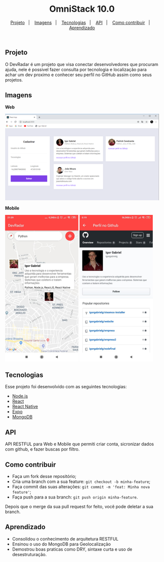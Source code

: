 <h1 align="center">
    OmniStack 10.0
</h1>

<p align="center">
  <a href="#projeto">Projeto</a>&nbsp;&nbsp;&nbsp;|&nbsp;&nbsp;&nbsp;
  <a href="#imagens">Imagens</a>&nbsp;&nbsp;&nbsp;|&nbsp;&nbsp;&nbsp;
  <a href="#tecnologias">Tecnologias</a>&nbsp;&nbsp;&nbsp;|&nbsp;&nbsp;&nbsp;
  <a href="#api">API</a>&nbsp;&nbsp;&nbsp;|&nbsp;&nbsp;&nbsp;
  <a href="#como-contribuir">Como contribuir</a>&nbsp;&nbsp;&nbsp;|&nbsp;&nbsp;&nbsp;
  <a href="#aprendizado">Aprendizado</a>
</p>

<br>

## Projeto
O DevRadar é um projeto que visa conectar desenvolvedores que procuram ajuda, nele é possivel fazer consulta por tecnologia e localização para achar um dev proximo e conhecer seu perfil no GitHub assim como seus projetos.

## Imagens

**Web**

<img src="gitlab/web.PNG" width="720px" >
<br>

**Mobile**

<img src="gitlab/DevRadar.jpeg" width="240px" >
<img src="gitlab/github.jpeg" width="240px" >

## Tecnologias

Esse projeto foi desenvolvido com as seguintes tecnologias:

- [Node.js](https://nodejs.org/en/)
- [React](https://reactjs.org)
- [React Native](https://facebook.github.io/react-native/)
- [Expo](https://expo.io/)
- [MongoDB](https://mongodb.com/)

## API
API RESTFUL para Web e Mobile que permiti criar conta, sicronizar dados com github, e fazer buscas por filtro.

## Como contribuir

- Faça um fork desse repositório;
- Cria uma branch com a sua feature: `git checkout -b minha-feature`;
- Faça commit das suas alterações: `git commit -m 'feat: Minha nova feature'`;
- Faça push para a sua branch: `git push origin minha-feature`.

Depois que o merge da sua pull request for feito, você pode deletar a sua branch.

## Aprendizado

*  Consolidou o conhecimento de arquitetura RESTFUL
*  Ensinou o uso do MongoDB para Geolocalização
*  Demostrou boas praticas como DRY, sintaxe curta e uso de desestruturação.